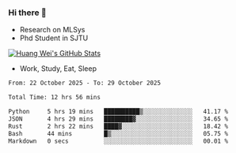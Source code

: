 ### Hi there 👋
- Research on MLSys
- Phd Student in SJTU
  
[![Huang Wei's GitHub Stats](https://github-readme-stats.vercel.app/api?username=huangwei021230&theme=tokyonight)](https://github.com/anuraghazra/github-readme-stats)

- Work, Study, Eat, Sleep


<!--START_SECTION:waka-->

```txt
From: 22 October 2025 - To: 29 October 2025

Total Time: 12 hrs 56 mins

Python     5 hrs 19 mins   ██████████▒░░░░░░░░░░░░░░   41.17 %
JSON       4 hrs 29 mins   ████████▓░░░░░░░░░░░░░░░░   34.65 %
Rust       2 hrs 22 mins   ████▓░░░░░░░░░░░░░░░░░░░░   18.42 %
Bash       44 mins         █▒░░░░░░░░░░░░░░░░░░░░░░░   05.75 %
Markdown   0 secs          ░░░░░░░░░░░░░░░░░░░░░░░░░   00.01 %
```

<!--END_SECTION:waka-->

